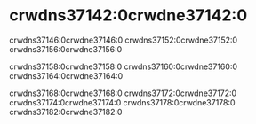 # crwdns37142:0crwdne37142:0

crwdns37146:0crwdne37146:0 crwdns37152:0crwdne37152:0 crwdns37156:0crwdne37156:0

crwdns37158:0crwdne37158:0 crwdns37160:0crwdne37160:0 crwdns37164:0crwdne37164:0

crwdns37168:0crwdne37168:0 crwdns37172:0crwdne37172:0 crwdns37174:0crwdne37174:0 crwdns37178:0crwdne37178:0 crwdns37182:0crwdne37182:0
